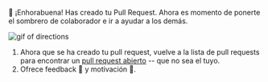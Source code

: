 :tada: ¡Enhorabuena! Has creado tu Pull Request. Ahora es momento de ponerte el sombrero de colaborador e ir a ayudar a los demás.

![gif of directions](../images/gifs/intro/collaborate.gif)

1. Ahora que se ha creado tu pull request, vuelve a la lista de pull requests para encontrar un <a href="https://github.com/githubschool/open-enrollment-classes-introduction-to-github/pulls?q=is%3Aopen+is%3Apr" target="_blank">pull request abierto</a> -- que no sea el tuyo.
2. Ofrece feedback :loudspeaker: y motivación :tada:.

